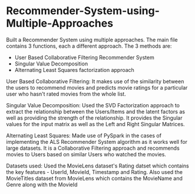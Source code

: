 # Recommender-System-using-Multiple-Approaches

Built a Recommender System using multiple approaches.
The main file contains 3 functions, each a different approach. The 3 methods are:

- User Based Collaborative Filtering Recommender System 
- Singular Value Decomposition
- Alternating Least Squares factorization approach


User Based Collaborative Filtering:
It makes use of the similarity between the users to recommend movies and predicts movie ratings for a particular user who hasn't rated movies from the whole list.

Singular Value Decomposition:
Used the SVD Factorization approach to extract the relationship between the Users/Items and the latent factors as well as providing the strength of the relationship.
It provides the Singular values for the input matrix as well as the Left and Right Singular Matrices.

Alternating Least Squares:
Made use of PySpark in the cases of implementing the ALS Recommender System algorithm as it works well for large datasets.
It is a Collaborative Filtering approach and recommends movies to Users based on similar Users who watched the movies.

Datasets used:
Used the MovieLens dataset's Rating datset which contains the key features - UserId, MovieId, Timestamp and Rating.
Also used the MovieTitles dataset from MovieLens which contains the MovieName and Genre along with the MovieId
